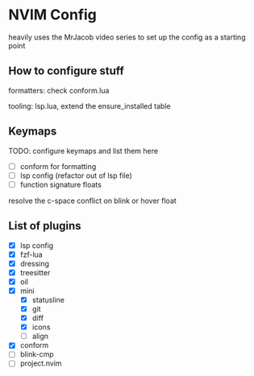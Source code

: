 # NVIM Config

heavily uses the MrJacob video series to set up the config as a starting point

## How to configure stuff

formatters: check conform.lua

tooling: lsp.lua, extend the ensure_installed table

## Keymaps

TODO: configure keymaps and list them here

- [ ] conform for formatting
- [ ] lsp config (refactor out of lsp file)
- [ ] function signature floats

resolve the c-space conflict on blink or hover float

## List of plugins

- [x] lsp config
- [x] fzf-lua
- [x] dressing
- [x] treesitter
- [x] oil
- [x] mini
    - [x] statusline
    - [x] git
    - [x] diff
    - [x] icons
    - [ ] align
- [x] conform
- [ ] blink-cmp
- [ ] project.nvim
